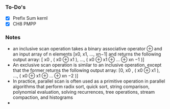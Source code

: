 ### To-Do's
- [x] Prefix Sum kernl
- [x] CH8 PMPP

### Notes
* an inclusive scan operation takes a binary associative operator ⊕ and an input array of n elements [x0, x1, …, xn−1] and returns the following output array: [ x0 , ( x0 ⊕ x1 ), …, ( x0 ⊕ x1 ⊕ … ⊕ xn −1 )]
* An exclusive scan operation is similar to an inclusive operation, except that the former returns the following output array: [0, x0 , ( x0 ⊕ x1 ), …, ( x0 ⊕ x1 ⊕ … ⊕ xn −2 )]
* In practice, parallel scan is often used as a primitive operation in parallel algorithms that perform radix sort, quick sort, string comparison, polynomial evaluation, solving recurrences, tree operations, stream compaction, and histograms
* 